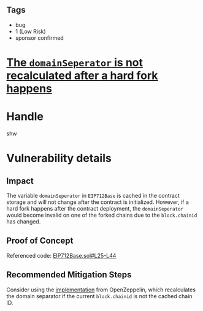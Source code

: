 ## Tags

- bug
- 1 (Low Risk)
- sponsor confirmed

# [The `domainSeperator` is not recalculated after a hard fork happens](https://github.com/code-423n4/2021-06-realitycards-findings/issues/166) 

# Handle

shw


# Vulnerability details

## Impact

The variable `domainSeperator` in `EIP712Base` is cached in the contract storage and will not change after the contract is initialized. However, if a hard fork happens after the contract deployment, the `domainSeperator` would become invalid on one of the forked chains due to the `block.chainid` has changed.

## Proof of Concept

Referenced code:
[EIP712Base.sol#L25-L44](https://github.com/code-423n4/2021-06-realitycards/blob/main/contracts/lib/EIP712Base.sol#L25-L44)

## Recommended Mitigation Steps

Consider using the [implementation](https://github.com/OpenZeppelin/openzeppelin-contracts/blob/master/contracts/utils/cryptography/draft-EIP712.sol) from OpenZeppelin, which recalculates the domain separator if the current `block.chainid` is not the cached chain ID.

